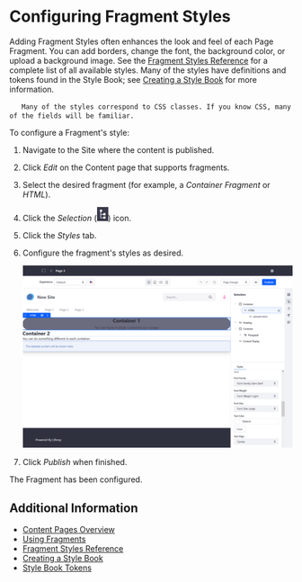 # Configuring Fragment Styles

Adding Fragment Styles often enhances the look and feel of each Page Fragment. You can add borders, change the font, the background color, or upload a background image. See the [Fragment Styles Reference](./fragment-styles-reference.md) for a complete list of all available styles. Many of the styles have definitions and tokens found in the Style Book; see [Creating a Style Book](../../site-appearance/creating-a-style-book.md) for more information.

```tip::
   Many of the styles correspond to CSS classes. If you know CSS, many of the fields will be familiar.
```

To configure a Fragment's style:

1. Navigate to the Site where the content is published.
1. Click _Edit_ on the Content page that supports fragments.
1. Select the desired fragment (for example, a _Container Fragment_ or _HTML_).
1. Click the _Selection_ (![Selection icon](../../../images/icon-page-tree.png)) icon.
1. Click the _Styles_ tab.
1. Configure the fragment's styles as desired.

    ![Configure Fragment Styles in the Selection menu.](./configuring-fragment-styles/images/01.png)

1. Click _Publish_ when finished.

The Fragment has been configured.

## Additional Information

* [Content Pages Overview](./content-pages-overview.md)
* [Using Fragments](./using-fragments.md)
* [Fragment Styles Reference](./fragment-styles-reference.md)
* [Creating a Style Book](../../site-appearance/creating-a-style-book.md)
* [Style Book Tokens](../../site-appearance/developer-guide/style-book-token-definitions.md)
